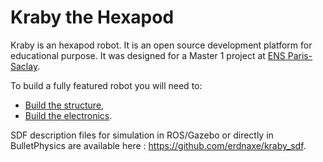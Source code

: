 # Kraby the Hexapod

Kraby is an hexapod robot.
It is an open source development platform for educational purpose.
It was designed for a Master 1
project at [ENS Paris-Saclay](https://ens-paris-saclay.fr/).

To build a fully featured robot you will need to:

 * [Build the structure](build_the_structure),
 * [Build the electronics](build_the_electronics).

SDF description files for simulation in ROS/Gazebo or directly in BulletPhysics are available here :
<https://github.com/erdnaxe/kraby_sdf>.

